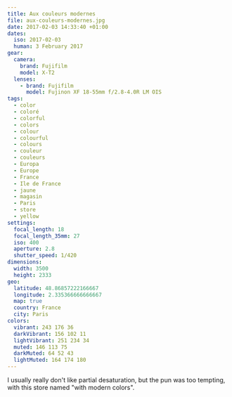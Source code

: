 ```yaml
---
title: Aux couleurs modernes
file: aux-couleurs-modernes.jpg
date: 2017-02-03 14:33:40 +01:00
dates:
  iso: 2017-02-03
  human: 3 February 2017
gear:
  camera:
    brand: Fujifilm
    model: X-T2
  lenses:
    - brand: Fujifilm
      model: Fujinon XF 18-55mm f/2.8-4.0R LM OIS
tags:
  - color
  - coloré
  - colorful
  - colors
  - colour
  - colourful
  - colours
  - couleur
  - couleurs
  - Europa
  - Europe
  - France
  - Ile de France
  - jaune
  - magasin
  - Paris
  - store
  - yellow
settings:
  focal_length: 18
  focal_length_35mm: 27
  iso: 400
  aperture: 2.8
  shutter_speed: 1/420
dimensions:
  width: 3500
  height: 2333
geo:
  latitude: 48.86857222166667
  longitude: 2.335366666666667
  map: true
  country: France
  city: Paris
colors:
  vibrant: 243 176 36
  darkVibrant: 156 102 11
  lightVibrant: 251 234 34
  muted: 146 113 75
  darkMuted: 64 52 43
  lightMuted: 164 174 180
---
```


I usually really don't like partial desaturation, but the pun was too tempting, with this store named "with modern colors".
